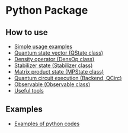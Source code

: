 Python Package
==============

## How to use

- [Simple usage examples](usage/basic_en.md)
- [Quantum state vector (QState class)](usage/qstate_en.md)
- [Density operator (DensOp class)](usage/densop_en.md)
- [Stabilizer state (Stabilizer class)](usage/stabilizer_en.md)
- [Matrix product state (MPState class)](usage/mpstate_en.md)
- [Quantum circuit execution (Backend, QCirc)](usage/qcirc_en.md)
- [Observable (Observable class)](usage/observable_en.md)
- [Useful tools](usage/tools_en.md)

## Examples

- [Examples of python codes](https://github.com/samn33/qlazy/tree/master/example/py)
